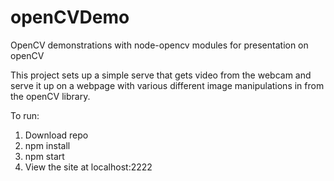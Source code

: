 # openCVDemo
OpenCV demonstrations with node-opencv modules for presentation on openCV

This project sets up a simple serve that gets video from the webcam and serve it up on a webpage with various different image manipulations in from the openCV library.

To run:
  1. Download repo
  2. npm install
  3. npm start
  4. View the site at localhost:2222

